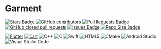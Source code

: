  # Garment

 <a href="https://github.com/ChicoQuemador1/Garment/stargazers"><img src="https://img.shields.io/github/stars/ChicoQuemador1/Garment?color=yellow" alt="Stars Badge"/></a> <a href="https://github.com/ChicoQuemador1/Garment/graphs/contributors"><img alt="GitHub contributors" src="https://img.shields.io/github/contributors-anon/ChicoQuemador1/Garment"></a> <a href="https://github.com/ChicoQuemador1/Garment/pulls"><img src="https://img.shields.io/github/issues-pr/ChicoQuemador1/Garment?color=blue" alt="Pull Requests Badge"/></a> <a href="https://github.com/ChicoQuemador1/Garment/pulls?q=is%3Apr+is%3Aclosed"><img alt="GitHub closed pull requests" src="https://img.shields.io/github/issues-pr-closed-raw/ChicoQuemador1/Garment"></a> <a href="https://github.com/ChicoQuemador1/Garment/issues"><img src="https://img.shields.io/github/issues/ChicoQuemador1/Garment?color=important" alt="Issues	Badge"/></a> <a href="https://github.com/ChicoQuemador1/Garment"><img src="https://img.shields.io/github/repo-size/ChicoQuemador1/Garment?color=ff69b4" alt="Repo Size Badge"/></a>

[![Flutter](https://img.shields.io/badge/Flutter-%2302569B.svg?style=for-the-badge&logo=Flutter&logoColor=white)](https://flutter.dev/) [![Dart](https://img.shields.io/badge/dart-%230175C2.svg?style=for-the-badge&logo=dart&logoColor=white)](https://dart.dev/) ![C++](https://img.shields.io/badge/c++-%2300599C.svg?style=for-the-badge&logo=c%2B%2B&logoColor=white) ![C](https://img.shields.io/badge/c-%2300599C.svg?style=for-the-badge&logo=c&logoColor=white) ![Swift](https://img.shields.io/badge/swift-F54A2A?style=for-the-badge&logo=swift&logoColor=white) ![HTML5](https://img.shields.io/badge/html5-%23E34F26.svg?style=for-the-badge&logo=html5&logoColor=white) ![CMake](https://img.shields.io/badge/CMake-%23008FBA.svg?style=for-the-badge&logo=cmake&logoColor=white) ![Android Studio](https://img.shields.io/badge/Android%20Studio-3DDC84.svg?style=for-the-badge&logo=android-studio&logoColor=white) ![Visual Studio Code](https://img.shields.io/badge/Visual%20Studio%20Code-0078d7.svg?style=for-the-badge&logo=visual-studio-code&logoColor=white)
